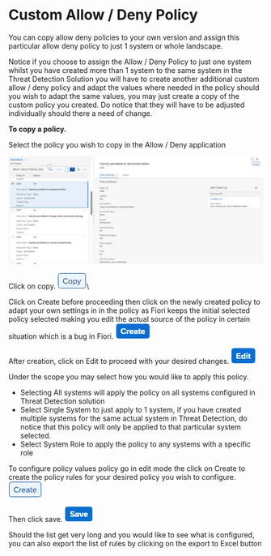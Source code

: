 # Custom Allow / Deny Policy

You can copy allow deny policies to your own version and assign this particular allow deny policy to just 1 system or whole landscape.

Notice if you choose to assign the Allow / Deny Policy to just one system whilst you have created more than 1 system to the same system in the Threat Detection Solution you will have to create another additional custom allow / deny policy and adapt the values where needed in the policy should you wish to adapt the same values, you may just create a copy of the custom policy you created. Do notice that they will have to be adjusted individually should there a need of change.



**To copy a policy.**

Select the policy you wish to copy in the Allow / Deny application

![Selecting a policy](<../../.gitbook/assets/image (57).png>)

Click on copy. ![](<../../.gitbook/assets/image (65).png>)\


Click on Create before proceeding then click on the newly created policy to adapt your own settings in in the policy as Fiori keeps the initial selected policy selected making you edit the actual source of the policy in certain situation which is a bug in Fiori. ![](<../../.gitbook/assets/image (38).png>)

After creation, click on Edit to proceed with your desired changes. ![](<../../.gitbook/assets/image (54).png>)

Under the scope you may select how you would like to apply this policy.

* Selecting All systems will apply the policy on all systems configured in Threat Detection solution
* Select Single System to just apply to 1 system, if you have created multiple systems for the same actual system in Threat Detection, do notice that this policy will only be applied to that particular system selected.
* Select System Role to apply the policy to any systems with a specific role



To configure policy values policy go in edit mode the click on Create to create the policy rules for your desired policy you wish to configure. ![](<../../.gitbook/assets/image (66).png>)

Then click save. ![](<../../.gitbook/assets/image (72).png>)

Should the list get very long and you would like to see what is configured, you can also export the list of rules by clicking on the export to Excel button
